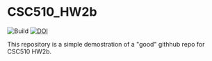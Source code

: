 # CSC510_HW2b
![Build](https://github.com/angelaho0504/CSC510_HW2b/actions/workflows/build.yml/badge.svg)
[![DOI](https://zenodo.org/badge/401850747.svg)](https://zenodo.org/badge/latestdoi/401850747)

This repository is a simple demostration of a "good" githhub repo for CSC510 HW2b. 
